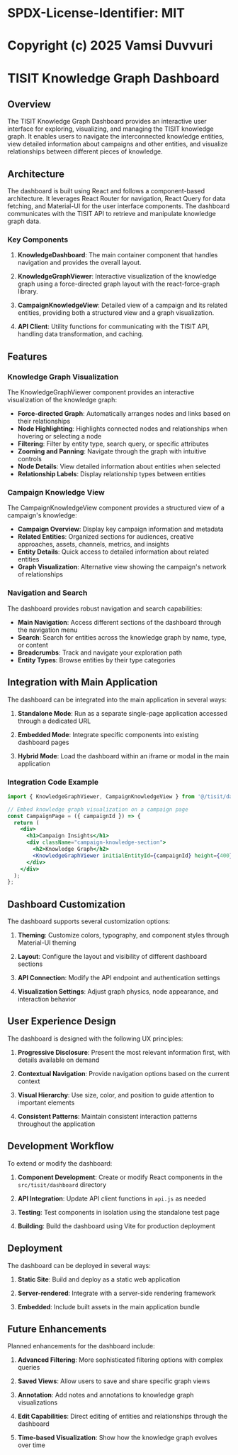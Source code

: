 # SPDX-License-Identifier: MIT
# Copyright (c) 2025 Vamsi Duvvuri

# TISIT Knowledge Graph Dashboard

## Overview

The TISIT Knowledge Graph Dashboard provides an interactive user interface for exploring, visualizing, and managing the TISIT knowledge graph. It enables users to navigate the interconnected knowledge entities, view detailed information about campaigns and other entities, and visualize relationships between different pieces of knowledge.

## Architecture

The dashboard is built using React and follows a component-based architecture. It leverages React Router for navigation, React Query for data fetching, and Material-UI for the user interface components. The dashboard communicates with the TISIT API to retrieve and manipulate knowledge graph data.

### Key Components

1. **KnowledgeDashboard**: The main container component that handles navigation and provides the overall layout.

2. **KnowledgeGraphViewer**: Interactive visualization of the knowledge graph using a force-directed graph layout with the react-force-graph library.

3. **CampaignKnowledgeView**: Detailed view of a campaign and its related entities, providing both a structured view and a graph visualization.

4. **API Client**: Utility functions for communicating with the TISIT API, handling data transformation, and caching.

## Features

### Knowledge Graph Visualization

The KnowledgeGraphViewer component provides an interactive visualization of the knowledge graph:

- **Force-directed Graph**: Automatically arranges nodes and links based on their relationships
- **Node Highlighting**: Highlights connected nodes and relationships when hovering or selecting a node
- **Filtering**: Filter by entity type, search query, or specific attributes
- **Zooming and Panning**: Navigate through the graph with intuitive controls
- **Node Details**: View detailed information about entities when selected
- **Relationship Labels**: Display relationship types between entities

### Campaign Knowledge View

The CampaignKnowledgeView component provides a structured view of a campaign's knowledge:

- **Campaign Overview**: Display key campaign information and metadata
- **Related Entities**: Organized sections for audiences, creative approaches, assets, channels, metrics, and insights
- **Entity Details**: Quick access to detailed information about related entities
- **Graph Visualization**: Alternative view showing the campaign's network of relationships

### Navigation and Search

The dashboard provides robust navigation and search capabilities:

- **Main Navigation**: Access different sections of the dashboard through the navigation menu
- **Search**: Search for entities across the knowledge graph by name, type, or content
- **Breadcrumbs**: Track and navigate your exploration path
- **Entity Types**: Browse entities by their type categories

## Integration with Main Application

The dashboard can be integrated into the main application in several ways:

1. **Standalone Mode**: Run as a separate single-page application accessed through a dedicated URL

2. **Embedded Mode**: Integrate specific components into existing dashboard pages

3. **Hybrid Mode**: Load the dashboard within an iframe or modal in the main application

### Integration Code Example

```jsx
import { KnowledgeGraphViewer, CampaignKnowledgeView } from '@/tisit/dashboard';

// Embed knowledge graph visualization on a campaign page
const CampaignPage = ({ campaignId }) => {
  return (
    <div>
      <h1>Campaign Insights</h1>
      <div className="campaign-knowledge-section">
        <h2>Knowledge Graph</h2>
        <KnowledgeGraphViewer initialEntityId={campaignId} height={400} />
      </div>
    </div>
  );
};
```

## Dashboard Customization

The dashboard supports several customization options:

1. **Theming**: Customize colors, typography, and component styles through Material-UI theming

2. **Layout**: Configure the layout and visibility of different dashboard sections

3. **API Connection**: Modify the API endpoint and authentication settings

4. **Visualization Settings**: Adjust graph physics, node appearance, and interaction behavior

## User Experience Design

The dashboard is designed with the following UX principles:

1. **Progressive Disclosure**: Present the most relevant information first, with details available on demand

2. **Contextual Navigation**: Provide navigation options based on the current context

3. **Visual Hierarchy**: Use size, color, and position to guide attention to important elements

4. **Consistent Patterns**: Maintain consistent interaction patterns throughout the application

## Development Workflow

To extend or modify the dashboard:

1. **Component Development**: Create or modify React components in the `src/tisit/dashboard` directory

2. **API Integration**: Update API client functions in `api.js` as needed

3. **Testing**: Test components in isolation using the standalone test page

4. **Building**: Build the dashboard using Vite for production deployment

## Deployment

The dashboard can be deployed in several ways:

1. **Static Site**: Build and deploy as a static web application

2. **Server-rendered**: Integrate with a server-side rendering framework

3. **Embedded**: Include built assets in the main application bundle

## Future Enhancements

Planned enhancements for the dashboard include:

1. **Advanced Filtering**: More sophisticated filtering options with complex queries

2. **Saved Views**: Allow users to save and share specific graph views

3. **Annotation**: Add notes and annotations to knowledge graph visualizations

4. **Edit Capabilities**: Direct editing of entities and relationships through the dashboard

5. **Time-based Visualization**: Show how the knowledge graph evolves over time